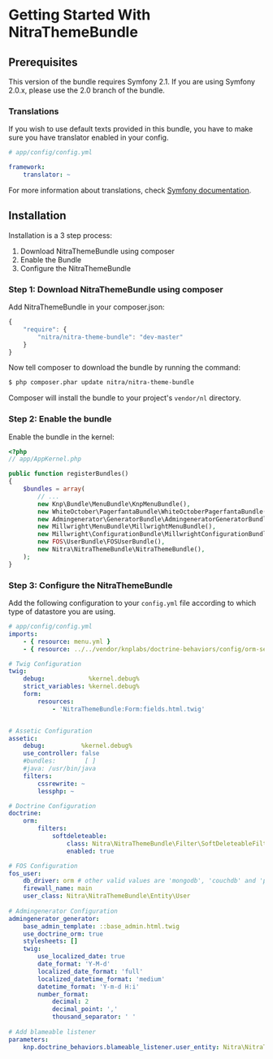 Getting Started With NitraThemeBundle
==================================

## Prerequisites

This version of the bundle requires Symfony 2.1. If you are using Symfony
2.0.x, please use the 2.0 branch of the bundle.

### Translations

If you wish to use default texts provided in this bundle, you have to make
sure you have translator enabled in your config.

``` yaml
# app/config/config.yml

framework:
    translator: ~
```

For more information about translations, check [Symfony documentation](http://symfony.com/doc/current/book/translation.html).

## Installation

Installation is a 3 step process:

1. Download NitraThemeBundle using composer
2. Enable the Bundle
3. Configure the NitraThemeBundle

### Step 1: Download NitraThemeBundle using composer

Add NitraThemeBundle in your composer.json:

```js
{
    "require": {
        "nitra/nitra-theme-bundle": "dev-master"
    }
}
```

Now tell composer to download the bundle by running the command:

``` bash
$ php composer.phar update nitra/nitra-theme-bundle
```
    
Composer will install the bundle to your project's `vendor/nl` directory.

### Step 2: Enable the bundle

Enable the bundle in the kernel:

``` php
<?php
// app/AppKernel.php

public function registerBundles()
{
    $bundles = array(
        // ...
        new Knp\Bundle\MenuBundle\KnpMenuBundle(),
        new WhiteOctober\PagerfantaBundle\WhiteOctoberPagerfantaBundle(),
        new Admingenerator\GeneratorBundle\AdmingeneratorGeneratorBundle(),
        new Millwright\MenuBundle\MillwrightMenuBundle(),
		new Millwright\ConfigurationBundle\MillwrightConfigurationBundle(),
		new FOS\UserBundle\FOSUserBundle(),
        new Nitra\NitraThemeBundle\NitraThemeBundle(),
    );
}
```
### Step 3: Configure the NitraThemeBundle

Add the following configuration to your `config.yml` file according to which type
of datastore you are using.

``` yaml
# app/config/config.yml
imports:
    - { resource: menu.yml }
    - { resource: ../../vendor/knplabs/doctrine-behaviors/config/orm-services.yml }

# Twig Configuration
twig:
    debug:            %kernel.debug%
    strict_variables: %kernel.debug%
    form:
        resources:
            - 'NitraThemeBundle:Form:fields.html.twig'


# Assetic Configuration
assetic:
    debug:          %kernel.debug%
    use_controller: false
    #bundles:        [ ]
    #java: /usr/bin/java
    filters:
        cssrewrite: ~
        lessphp: ~

# Doctrine Configuration
doctrine:
    orm:
        filters:
            softdeleteable:
                class: Nitra\NitraThemeBundle\Filter\SoftDeleteableFilter
                enabled: true

# FOS Configuration
fos_user:
    db_driver: orm # other valid values are 'mongodb', 'couchdb' and 'propel'
    firewall_name: main
    user_class: Nitra\NitraThemeBundle\Entity\User
	
# Admingenerator Configuration
admingenerator_generator:
    base_admin_template: ::base_admin.html.twig
    use_doctrine_orm: true
    stylesheets: []
    twig:
        use_localized_date: true
        date_format: 'Y-M-d'
        localized_date_format: 'full'
        localized_datetime_format: 'medium'
        datetime_format: 'Y-m-d H:i'  
        number_format:
            decimal: 2
            decimal_point: ','
            thousand_separator: ' '
			
# Add blameable listener
parameters:
    knp.doctrine_behaviors.blameable_listener.user_entity: Nitra\NitraThemeBundle\Entity\User			
```